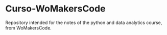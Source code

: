 # Curso-WoMakersCode
Repository intended for the notes of the python and data analytics course, from WoMakersCode.
